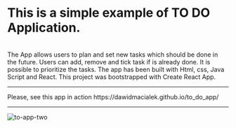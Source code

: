 # This is a simple example of TO DO Application. 
<br>The App allows users to plan and set new tasks which should be done in the future. Users can add, remove and tick task if is already done. It is possible to prioritize the tasks.
The app has been built with Html, css, Java Script and React. This project was bootstrapped with Create React App.
<hr>
Please, see this app in action https://dawidmacialek.github.io/to_do_app/
<hr>

![to-app-two](https://user-images.githubusercontent.com/78161395/156926036-1be67553-4eaf-47d1-ba58-41827a3add58.png)
